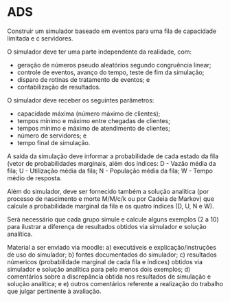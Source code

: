 # ADS


Construir um simulador baseado em eventos para uma fila de capacidade limitada e c servidores.

O simulador deve ter uma parte independente da realidade, com:
- geração de números pseudo aleatórios segundo congruência linear;
- controle de eventos, avanço do tempo, teste de fim da simulação;
- disparo de rotinas de tratamento de eventos; e
- contabilização de resultados.

O simulador deve receber os seguintes parâmetros:
- capacidade máxima (número máximo de clientes);
- tempos mínimo e máximo entre chegadas de clientes;
- tempos mínimo e máximo de atendimento de clientes; 
- número de servidores; e
- tempo final de simulação.

A saída da simulação deve informar a probabilidade de cada estado da fila (vetor de probabilidades marginais, além dos índices:
D - Vazão média da fila;
U - Utilização média da fila;
N - População média da fila;
W - Tempo médio de resposta.

Além do simulador, deve ser fornecido também a solução analítica (por processo de nascimento e morte M/M/c/k ou por Cadeia de Markov) que calcule a probabilidade marginal da fila e os quatro índices (D, U, N e W).

Será necessário que cada grupo simule e calcule alguns exemplos (2 a 10) para ilustrar a diferença de resultados obtidos via simulador e solução analítica.

Material a ser enviado via moodle:
a) executáveis e explicação/instruções de uso do simulador;
b) fontes documentados do simulador;
c) resultados númericos (probabilidade marginal de cada fila e índices) obtidos via simulador e solução analítica para pelo menos dois exemplos;
d) comentários sobre a discrepância obtida nos resultados de simulação e solução analítica; e
e) outros comentários referente a realização do trabalho que julgar pertinente à avaliação.
